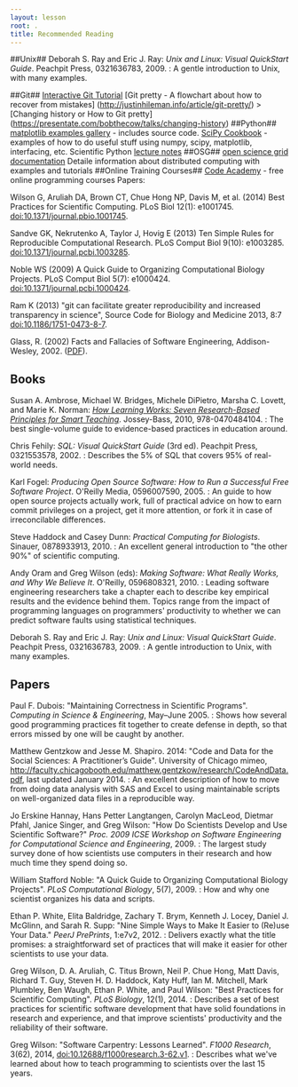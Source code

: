 ```yaml
---
layout: lesson
root: .
title: Recommended Reading
---
```

##Unix##
Deborah S. Ray and Eric J. Ray: *Unix and Linux: Visual QuickStart Guide*. Peachpit Press, 0321636783, 2009.
:   A gentle introduction to Unix, with many examples.

##Git##
[Interactive Git Tutorial](https://try.github.io/levels/1/challenges/1)
[Git pretty - A flowchart about how to recover from mistakes] (http://justinhileman.info/article/git-pretty/) >
[Changing history or How to Git pretty] (https://presentate.com/bobthecow/talks/changing-history)
##Python##
<a href="http://matplotlib.org/gallery.html">matplotlib examples gallery</a> - includes source code.
<a href="http://wiki.scipy.org/Cookbook">SciPy Cookbook</a> - examples of how to do useful stuff using numpy, scipy, matplotlib, interfacing, etc.
Scientific Python <a href="http://scipy-lectures.github.io/">lecture notes</a></li>
##OSG##
<a href="https://confluence.grid.iu.edu/display/CON/Home">open science grid documentation</a> Detaile information about distributed computing with examples and tutorials</a>
##Online Training Courses##
<a href="http://www.codecademy.com/">Code Academy</a> - free online programming courses</a>
Papers:
</p>
<p>
Wilson G, Aruliah DA, Brown CT, Chue Hong NP, Davis M, et al. (2014)  
Best Practices for Scientific Computing. PLoS Biol 12(1): e1001745. <a 
href="http://dx.doi.org/10.1371/journal.pbio.1001745">doi:10.1371/journal.pbio.1001745</a>.
</p>
<p>
Sandve GK, Nekrutenko A, Taylor J, Hovig E (2013) Ten Simple Rules for  
Reproducible Computational Research. PLoS Comput Biol 9(10): e1003285. 
<a 
href="http://dx.doi.org/10.1371/journal.pcbi.1003285">doi:10.1371/journal.pcbi.1003285</a>.
</p>
<p>
Noble WS (2009) A Quick Guide to Organizing Computational Biology 
Projects. PLoS Comput Biol 5(7): e1000424. <a 
href="http://dx.doi.org/10.1371/journal.pcbi.1000424">doi:10.1371/journal.pcbi.1000424</a>.
</p>
<p>
Ram K (2013) "git can facilitate greater reproducibility and increased
transparency in science", Source Code for Biology and Medicine 2013,
8:7 <a
href="http://dx.doi.org/10.1186/1751-0473-8-7">doi:10.1186/1751-0473-8-7</a>.
</p>
<p>
Glass, R. (2002) Facts and Fallacies of Software Engineering, Addison-Wesley, 2002. (<a href="http://ff.tu-sofia.bg/~bogi/France/SoftEng/books/Addison%20Wesley%20-%20Robert%20L%20Glass%20-%20Facts%20and%20Fallacies%20of%20Software%20Engineering.pdf">PDF</a>).
</p>



## Books

Susan A. Ambrose, Michael W. Bridges, Michele DiPietro, Marsha C. Lovett, and Marie K. Norman: *[How Learning Works: Seven Research-Based Principles for Smart Teaching](http://www.amazon.com/How-Learning-Works-Research-Based-Principles/dp/0470484101/)*. Jossey-Bass, 2010, 978-0470484104.
:   The best single-volume guide to evidence-based practices in education around.

Chris Fehily: *SQL: Visual QuickStart Guide* (3rd ed). Peachpit Press, 0321553578, 2002.
:   Describes the 5% of SQL that covers 95% of real-world needs.

Karl Fogel: *Producing Open Source Software: How to Run a Successful Free Software Project*. O'Reilly Media, 0596007590, 2005.
:   An guide to how open source projects actually work, full of practical advice on how to earn commit privileges on a project, get it more attention, or fork it in case of irreconcilable differences.

Steve Haddock and Casey Dunn: *Practical Computing for Biologists*. Sinauer, 0878933913, 2010.
:   An excellent general introduction to "the other 90%" of scientific computing.

Andy Oram and Greg Wilson (eds): *Making Software: What Really Works, and Why We Believe It*. O'Reilly, 0596808321, 2010.
:   Leading software engineering researchers take a chapter each to describe key empirical results and the evidence behind them. Topics range from the impact of programming languages on programmers' productivity to whether we can predict software faults using statistical techniques.

Deborah S. Ray and Eric J. Ray: *Unix and Linux: Visual QuickStart Guide*. Peachpit Press, 0321636783, 2009.
:   A gentle introduction to Unix, with many examples.

## Papers

Paul F. Dubois: "Maintaining Correctness in Scientific Programs". *Computing in Science & Engineering*, May–June 2005.
:   Shows how several good programming practices fit together to create defense in depth, so that errors missed by one will be caught by another.

Matthew Gentzkow and Jesse M. Shapiro. 2014: "Code and Data for the Social Sciences: A Practitioner’s Guide". University of Chicago mimeo, http://faculty.chicagobooth.edu/matthew.gentzkow/research/CodeAndData.pdf, last updated January 2014.
:   An excellent description of how to move from doing data analysis with SAS and Excel to using maintainable scripts on well-organized data files in a reproducible way.

Jo Erskine Hannay, Hans Petter Langtangen, Carolyn MacLeod, Dietmar Pfahl, Janice Singer, and Greg Wilson: "How Do Scientists Develop and Use Scientific Software?" *Proc. 2009 ICSE Workshop on Software Engineering for Computational Science and Engineering*, 2009.
:   The largest study survey done of how scientists use computers in their research and how much time they spend doing so.

William Stafford Noble: "A Quick Guide to Organizing Computational Biology Projects". *PLoS Computational Biology*, 5(7), 2009.
:   How and why one scientist organizes his data and scripts.

Ethan P. White, Elita Baldridge, Zachary T. Brym, Kenneth J. Locey, Daniel J. McGlinn, and Sarah R. Supp: "Nine Simple Ways to Make It Easier to (Re)use Your Data." *PeerJ PrePrints*, 1:e7v2, 2012.
:   Delivers exactly what the title promises: a straightforward set of practices that will make it easier for other scientists to use your data.

Greg Wilson, D. A. Aruliah, C. Titus Brown, Neil P. Chue Hong, Matt Davis, Richard T. Guy, Steven H. D. Haddock, Katy Huff, Ian M. Mitchell, Mark Plumbley, Ben Waugh, Ethan P. White, and Paul Wilson: "Best Practices for Scientific Computing". *PLoS Biology*, 12(1), 2014.
:   Describes a set of best practices for scientific software development that have solid foundations in research and experience, and that improve scientists' productivity and the reliability of their software.

Greg Wilson: "Software Carpentry: Lessons Learned". *F1000 Research*, 3(62), 2014, [doi:10.12688/f1000research.3-62.v1](doi:10.12688/f1000research.3-62.v1).
:   Describes what we've learned about how to teach programming to scientists over the last 15 years.
